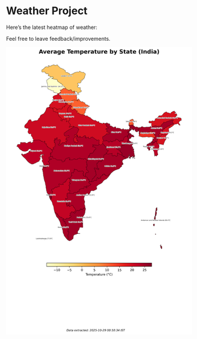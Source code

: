 # Weather Project

Here’s the latest heatmap of weather:

Feel free to leave feedback/improvements.

![India Heatmap](docs/assets/india_heatmap.png?v=010E25)
